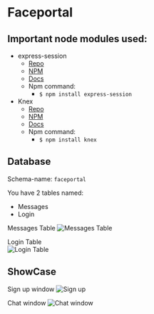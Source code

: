 # Faceportal

## Important node modules used:
  * express-session
    * [Repo](https://github.com/expressjs/session)
    * [NPM](https://www.npmjs.com/package/express-session)
    * [Docs](https://github.com/expressjs/session/#api)
    * Npm command: 
      * `$ npm install express-session`
  * Knex
    * [Repo](https://github.com/tgriesser/knex)
    * [NPM](https://www.npmjs.com/package/knex)
    * [Docs](http://knexjs.org/)
    * Npm command: 
      * `$ npm install knex`
      
## Database

Schema-name: `faceportal`

You have 2 tables named:
    
  * Messages
  * Login
    
  Messages Table
![Messages Table](https://i.imgur.com/FzHtoUp.jpg) 

  Login Table  
![Login Table](https://i.imgur.com/2RUVjg3.jpg)

## ShowCase

Sign up window
![Sign up](https://i.imgur.com/sSJq5pP.jpg)

Chat window 
![Chat window](https://i.imgur.com/AhMObRf.jpg)